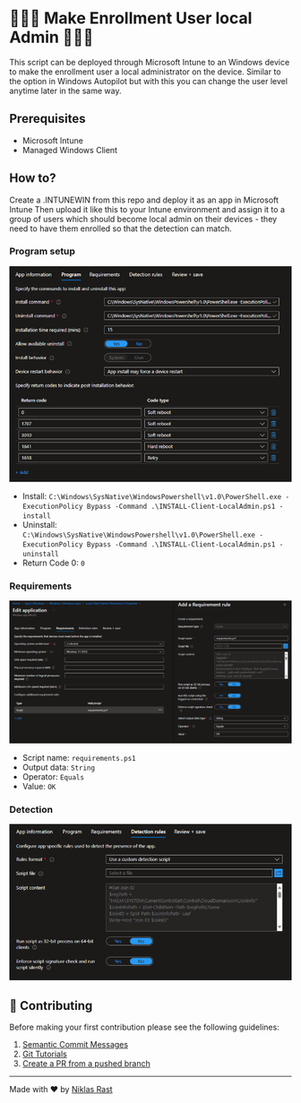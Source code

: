 # 👨🏻‍💻 Make Enrollment User local Admin 👨🏻‍💻

This script can be deployed through Microsoft Intune to an Windows device to make the enrollment user a local administrator on the device. Similar to the option in Windows Autopilot but with this you can change the user level anytime later in the same way.

## Prerequisites

- Microsoft Intune
- Managed Windows Client

## How to?

Create a .INTUNEWIN from this repo and deploy it as an app in Microsoft Intune
Then upload it like this to your Intune environment and assign it to a group of users which should become local admin on their devices - they need to have them enrolled so that the detection can match.

### Program setup
![](/intune-setup.png)
- Install: ```C:\Windows\SysNative\WindowsPowershell\v1.0\PowerShell.exe -ExecutionPolicy Bypass -Command .\INSTALL-Client-LocalAdmin.ps1 -install```
- Uninstall: ```C:\Windows\SysNative\WindowsPowershell\v1.0\PowerShell.exe -ExecutionPolicy Bypass -Command .\INSTALL-Client-LocalAdmin.ps1 -uninstall```
- Return Code 0: ```0```

### Requirements
![](/intune-requirements.png)
- Script name: ```requirements.ps1```
- Output data: ```String```
- Operator: ```Equals```
- Value: ```OK```

### Detection
![](/intune-detection.png)

## 🤝 Contributing

Before making your first contribution please see the following guidelines:
1. [Semantic Commit Messages](https://gist.github.com/joshbuchea/6f47e86d2510bce28f8e7f42ae84c716)
1. [Git Tutorials](https://www.youtube.com/playlist?list=PLu-nSsOS6FRIg52MWrd7C_qSnQp3ZoHwW)
1. [Create a PR from a pushed branch](https://learn.microsoft.com/en-us/azure/devops/repos/git/pull-requests?view=azure-devops&tabs=browser#from-a-pushed-branch)


---

Made with ❤️ by [Niklas Rast](https://github.com/niklasrst)